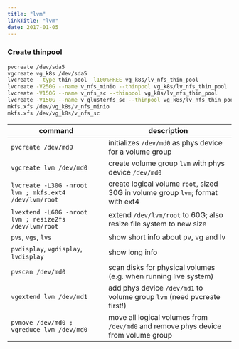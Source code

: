 ```yaml
---
title: "lvm"
linkTitle: "lvm"
date: 2017-01-05
---
```


### Create thinpool

```bash
pvcreate /dev/sda5
vgcreate vg_k8s /dev/sda5
lvcreate --type thin-pool -l100%FREE vg_k8s/lv_nfs_thin_pool
lvcreate -V250G --name v_nfs_minio --thinpool vg_k8s/lv_nfs_thin_pool
lvcreate -V150G --name v_nfs_sc --thinpool vg_k8s/lv_nfs_thin_pool
lvcreate -V150G --name v_glusterfs_sc --thinpool vg_k8s/lv_nfs_thin_pool
mkfs.xfs /dev/vg_k8s/v_nfs_minio
mkfs.xfs /dev/vg_k8s/v_nfs_sc
```


| command | description |
|---------|-------------|
| `pvcreate /dev/md0` | initializes `/dev/md0` as phys device for a volume group
| `vgcreate lvm /dev/md0` | create volume group `lvm` with phys device `/dev/md0`
| `lvcreate -L30G -nroot lvm ; mkfs.ext4 /dev/lvm/root` | create logical volume `root`, sized 30G in volume group `lvm`; format with ext4
| `lvextend -L60G -nroot lvm ; resize2fs /dev/lvm/root` | extend `/dev/lvm/root` to 60G; also resize file system to new size
| `pvs`, `vgs`, `lvs` | show short info about pv, vg and lv
| `pvdisplay`, `vgdisplay`, `lvdisplay` | show long info
| `pvscan /dev/md0` | scan disks for physical volumes (e.g. when running live system)
| `vgextend lvm /dev/md1` | add phys device `/dev/md1` to volume group `lvm` (need pvcreate first!)
| `pvmove /dev/md0 ; vgreduce lvm /dev/md0` | move all logical volumes from `/dev/md0` and remove phys device from volume group


